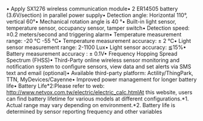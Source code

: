 • Apply SX1276 wireless communication module• 2 ER14505 battery (3.6V/section) in parallel power supply• Detection angle: Horizontal 110°, vertical 60°• Mechanical rotation angle is 40 °• Built-in light sensor, temperature sensor, occupancy sensor, tamper switch• Detection speed: ≥0.2 meters/second and triggering alarm• Temperature measurement range: -20 ℃ -55 ℃• Temperature measurement accuracy: ± 2 ℃• Light sensor measurement range: 2-1100 Lux• Light sensor accuracy: ≦15%• Battery measurement accuracy : ± 0.1V• Frequency Hopping Spread Spectrum (FHSS)• Third-Party online wireless sensor monitoring and notification system to configure sensors, view data and set alerts via SMS text and email (optional)• Available third-party platform: Actility/ThingPark, TTN, MyDevices/Cayenne• Improved power management for longer battery life• Battery Life*2:Please refer to web: http://www.netvox.com.tw/electric/electric_calc.htmlAt this website, users can find battery lifetime for various models at different configurations.*1. Actual range may vary depending on environment.*2. Battery life is determined by sensor reporting frequency and other variables
